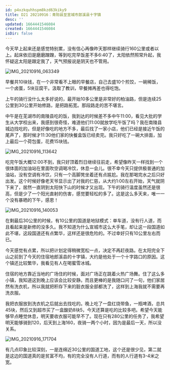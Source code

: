 ```yaml
---
id: p4xzkquhhspm8kzd63kiky9
title: D21 20210916：青阳县至宣城市郎溪县十字镇
desc: ''
updated: 1664441546084
created: 1664441546084
isDir: false
---
```

今天早上起来还是感觉特别累，没有信心再像昨天那样继续骑行160公里或者以上。起床依旧是磨磨蹭蹭，等到吃完早饭差不多6:40了，太阳依然照常升起，我怀疑这太阳是跟定我了，天气预报说是阴天也不管用。

![IMG_20210916_063349](https://ridemypic.oss-cn-chengdu.aliyuncs.com/rideimg/IMG_20210916_063349.jpg)

早餐共10块钱，在一个非常看不上眼的早餐店，自己去盛10个煎饺，一碗稀饭，一个卤蛋，5块豆腐干。汲取了教训，早餐摊再差也得吃饱。

上午的骑行没什么太多好说的，最开始10多公里是非常好的柏油路，但是连续25公里到30公里开始修路，是把路拓宽。那段路走的苦不堪言。

中午是在芜湖市的南陵县吃的饭，我到达的时候差不多中午11:00，看见大批的学生从大学校出来，我感到很奇怪，难道他们11:00就放学吃午饭了吗？我在南陵县城边找吃的，但是好像吃的地方不多，最后找了一家小店，他们已经是接近午饭的尾声了，那时候才11:30他们家的快餐盒饭已经卖完。我只好吃了一碗大排面，加上最后一个荷包蛋，花费15块钱。

![IMG_20210916_113642](https://ridemypic.oss-cn-chengdu.aliyuncs.com/rideimg/IMG_20210916_113642.jpg)

吃完午饭大概12:00不到，我只好顶着烈日继续往前走，希望像昨天一样找到一个很体面的加油站在里面吹空调喝冷饮，休息一会儿。很不幸今天只提供极普通的加油站，没有空调有冷饮，只有一个高脚凳坐着还有点尴尬。我在那喝完水之后只好出发。这个时候好像老天爷显示出了对我的仁慈，从大约1:00左右开始，天气就阴下来了，居然一直阴到太阳快下山的时候才又出现。下午的骑行温度虽然还是很高，但是少了一个阳光直射的伤害，感觉要轻松的多了。这是这么多天来，唯一一个没有暴晒的下午，感恩！

![IMG_20210916_140053](https://ridemypic.oss-cn-chengdu.aliyuncs.com/rideimg/IMG_20210916_140053.jpg)

在剩最后30公里的时候，有10公里的国道是地狱模式：单车道，没有行人道，而且看起来是新修的没多久。我不知道为什么宣城市这么大手笔，却让这一段国道如此不堪，这段国道还有点繁华，这样还是很危险的。不过幸好只有10公里左右而已。

今天感觉有点累，所以把计划定得稍微宽松一点，决定不再赶夜路。在太阳完全下山之前到了今天的住宿地郎溪县的十字镇，大约是他处于一个十字路口的原因。这个镇还比较繁华，我看见有人在喝蜜雪冰城。

住宿的地方靠近当地的广场住的时候，面对广场正在跳着火热广场舞。住了这么多小镇，我知道这到晚上应该会比较安静。而且更棒的是我随口问了一句，他们家居然有洗衣机，所以我就把积存下来的脏衣服全部都洗了，这样到上海我就不需要再洗衣服。

我把衣服放到洗衣机之后就出去找吃的。晚上吃了一盘红烧带鱼，一瓶啤酒，总共45块，然后又到超市买了一盒酸奶8块5，今天还算是吃的比较多吧。希望今天能够早点睡觉休息，明天要收衣服可能早不了。现在只有280公里的任务了，我希望明天能够骑到120，后天到上海160，夜骑一两个小时，因为是最后一天，所以没关系。

![IMG_20210916_171704](https://ridemypic.oss-cn-chengdu.aliyuncs.com/rideimg/IMG_20210916_171704.jpg)

有几点印象比较深刻，一是连绵近30公里的国道工地，这个还是很少见，第二就是这边的国道真的是贫富不均，有的完全没有人行道，而有的人行道有3-4米之宽。
